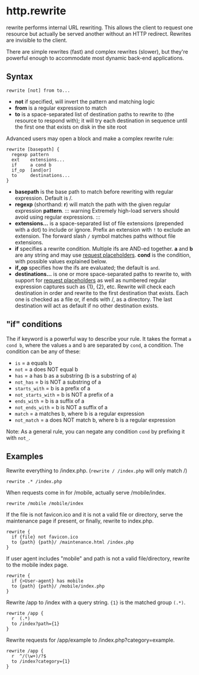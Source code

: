# http.rewrite

rewrite performs internal URL rewriting. This allows the client to request one resource but actually be served another
without an HTTP redirect. Rewrites are invisible to the client.

There are simple rewrites (fast) and complex rewrites (slower), but they're powerful enough to accommodate most dynamic
back-end applications.

## Syntax

``` casketfile
rewrite [not] from to...
```

-   **not** if specified, will invert the pattern and matching logic
-   **from** is a regular expression to match
-   **to** is a space-separated list of destination paths to rewrite to (the resource to respond with); it will try each
    destination in sequence until the first one that exists on disk in the site root

Advanced users may open a block and make a complex rewrite rule:

``` casketfile
rewrite [basepath] {
  regexp pattern
  ext    extensions...
  if     a cond b
  if_op  [and|or]
  to     destinations...
}
```

-   **basepath** is the base path to match before rewriting with regular expression. Default is /.
-   **regexp** (shorthand: **r**) will match the path with the given regular expression **pattern**.
    ::: warning
    Extremely high-load servers should avoid using regular expressions.
    :::
-   **extensions...** is a space-separated list of file extensions (prepended with a dot) to include or ignore. Prefix
    an extension with `!` to exclude an extension. The forward slash `/` symbol matches paths without file extensions.
-   **if** specifies a rewrite condition. Multiple ifs are AND-ed together. **a** and **b** are any string and may use
    [request placeholders](/placeholders). **cond** is the condition, with possible values explained below.
-   **if_op** specifies how the ifs are evaluated; the default is `and`.
-   **destinations...** is one or more space-separated paths to rewrite to, with support for [request
    placeholders](/placeholders) as well as numbered regular expression captures such as {1}, {2}, etc. Rewrite will
    check each destination in order and rewrite to the first destination that exists. Each one is checked as a file or,
    if ends with /, as a directory. The last destination will act as default if no other destination exists.

## "if" conditions

The if keyword is a powerful way to describe your rule. It takes the format `a cond b`, where the values `a` and `b` are
separated by `cond`, a condition. The condition can be any of these:

-   `is` = a equals b
-   `not` = a does NOT equal b
-   `has` = a has b as a substring (b is a substring of a)
-   `not_has` = b is NOT a substring of a
-   `starts_with` = b is a prefix of a
-   `not_starts_with` = b is NOT a prefix of a
-   `ends_with` = b is a suffix of a
-   `not_ends_with` = b is NOT a suffix of a
-   `match` = a matches b, where b is a regular expression
-   `not_match` = a does NOT match b, where b is a regular expression

Note: As a general rule, you can negate any condition `cond` by prefixing it with `not_`.

## Examples

Rewrite everything to /index.php. (`rewrite / /index.php` will only match /)

``` casketfile
rewrite .* /index.php
```

When requests come in for /mobile, actually serve /mobile/index.

``` casketfile
rewrite /mobile /mobile/index
```

If the file is not favicon.ico and it is not a valid file or directory, serve the maintenance page if present, or
finally, rewrite to index.php.

``` casketfile
rewrite {
  if {file} not favicon.ico
  to {path} {path}/ /maintenance.html /index.php
}
```

If user agent includes "mobile" and path is not a valid file/directory, rewrite to the mobile index page.

``` casketfile
rewrite {
  if {>User-agent} has mobile
  to {path} {path}/ /mobile/index.php
}
```

Rewrite /app to /index with a query string. `{1}` is the matched group `(.*)`.

``` casketfile
rewrite /app {
  r  (.*)
  to /index?path={1}
}
```

Rewrite requests for /app/example to /index.php?category=example.

``` casketfile
rewrite /app {
  r  ^/(\w+)/?$
  to /index?category={1}
}
```
